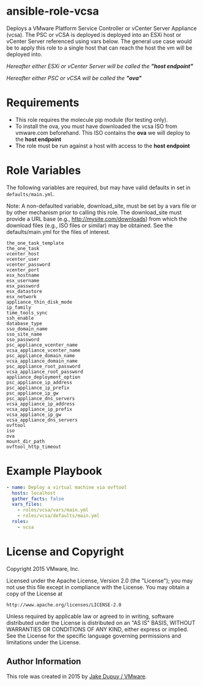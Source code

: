 # ansible-role-vcsa

Deploys a VMware Platform Service Controller or vCenter Server Appliance (vcsa).
The PSC or vCSA is deployed is deployed into an ESXi host or vCenter Server
 referenced
using vars below.  The general use case would be to apply this role to a single host
that can reach the host the  vm will be deployed into.

*Hereafter either ESXi or vCenter Server will be called the **"host endpoint"***

*Hereafter either PSC or vCSA will be called the **"ova"***

# Requirements

* This role requires the molecule pip module (for testing only).
* To install the ova, you must have downloaded the vcsa ISO
 from vmware.com beforehand.  This ISO contains the **ova** we will deploy to the **host endpoint**
* The role must be run against a host with access to the **host endpoint**

# Role Variables

The following variables are required, but may have valid 
defaults in set in `defaults/main.yml`.



Note: A non-defaulted variable, download_site, must be set by a vars file
or by other mechanism prior to calling this role. The download_site must
provide a URL base (e.g., http://mysite.com/downloads)
from which the download files (e.g., ISO files or similar) may be obtained.
See the defaults/main.yml for the files of interest.

```
the_one_task_template
the_one_task
vcenter_host
vcenter_user
vcenter_password
vcenter_port
esx_hostname
esx_username
esx_password
esx_datastore
esx_network
appliance_thin_disk_mode
ip_family
time_tools_sync
ssh_enable
database_type
sso_domain_name
sso_site_name
sso_password
psc_appliance_vcenter_name
vcsa_appliance_vcenter_name
psc_appliance_domain_name
vcsa_appliance_domain_name
psc_appliance_root_password
vcsa_appliance_root_password
appliance_deployment_option
psc_appliance_ip_address
psc_appliance_ip_prefix
psc_appliance_ip_gw
psc_appliance_dns_servers
vcsa_appliance_ip_address
vcsa_appliance_ip_prefix
vcsa_appliance_ip_gw
vcsa_appliance_dns_servers
ovftool
iso
ova
mount_dir_path
ovftool_http_timeout
```

# Example Playbook

```yaml
- name: Deploy a virtual machine via ovftool
  hosts: localhost
  gather_facts: false
  vars_files:
    - roles/vcsa/vars/main.yml
    - roles/vcsa/defaults/main.yml
  roles:
    - vcsa
```

# License and Copyright

Copyright 2015 VMware, Inc.

Licensed under the Apache License, Version 2.0 (the "License");
you may not use this file except in compliance with the License.
You may obtain a copy of the License at

    http://www.apache.org/licenses/LICENSE-2.0

Unless required by applicable law or agreed to in writing, software
distributed under the License is distributed on an "AS IS" BASIS,
WITHOUT WARRANTIES OR CONDITIONS OF ANY KIND, either express or implied.
See the License for the specific language governing permissions and
limitations under the License.

## Author Information

This role was created in 2015 by [Jake Dupuy / VMware](http://www.vmware.com/).
